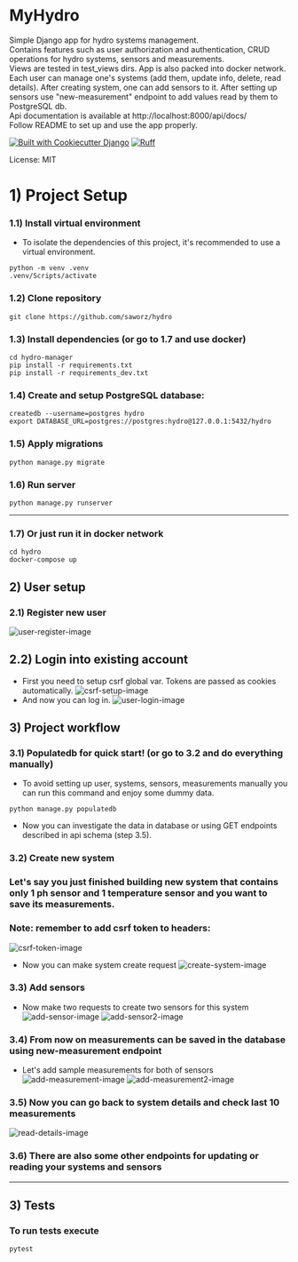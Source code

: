 # MyHydro

Simple Django app for hydro systems management. \
Contains features such as user authorization and authentication, CRUD operations for hydro systems, sensors and measurements. \
Views are tested in test_views dirs. App is also packed into docker network. \
Each user can manage one's systems (add them, update info, delete, read details). After creating system, one can add sensors to it.
After setting up sensors use "new-measurement" endpoint to add values read by them to PostgreSQL db. \
Api documentation is available at http://localhost:8000/api/docs/ \
Follow README to set up and use the app properly.

[![Built with Cookiecutter Django](https://img.shields.io/badge/built%20with-Cookiecutter%20Django-ff69b4.svg?logo=cookiecutter)](https://github.com/cookiecutter/cookiecutter-django/)
[![Ruff](https://img.shields.io/endpoint?url=https://raw.githubusercontent.com/astral-sh/ruff/main/assets/badge/v2.json)](https://github.com/astral-sh/ruff)

License: MIT

# 1) Project Setup

### 1.1) Install virtual environment

- To isolate the dependencies of this project, it's recommended to use a virtual environment.

```
python -m venv .venv
.venv/Scripts/activate
```

### 1.2) Clone repository
```
git clone https://github.com/saworz/hydro
```

### 1.3) Install dependencies (or go to 1.7 and use docker)
```
cd hydro-manager
pip install -r requirements.txt
pip install -r requirements_dev.txt
```

### 1.4) Create and setup PostgreSQL database:
```
createdb --username=postgres hydro
export DATABASE_URL=postgres://postgres:hydro@127.0.0.1:5432/hydro
```

### 1.5) Apply migrations
```
python manage.py migrate
```

### 1.6) Run server
```
python manage.py runserver
```

--------------

###  1.7) Or just run it in docker network
```
cd hydro
docker-compose up
```

## 2) User setup
### 2.1) Register new user
![user-register-image](https://github.com/saworz/images/blob/main/register.png?raw=true)

## 2.2) Login into existing account
- First you need to setup csrf global var. Tokens are passed as cookies automatically.
![csrf-setup-image](https://github.com/saworz/images/blob/main/csrf-setup.png?raw=true)
- And now you can log in.
![user-login-image](https://github.com/saworz/images/blob/main/login.png?raw=true)


## 3) Project workflow

### 3.1) Populatedb for quick start! (or go to 3.2 and do everything manually)
- To avoid setting up user, systems, sensors, measurements manually you can run this command and enjoy some dummy data.

```
python manage.py populatedb
```
- Now you can investigate the data in database or using GET endpoints described in api schema (step 3.5).


### 3.2) Create new system
### Let's say you just finished building new system that contains only 1 ph sensor and 1 temperature sensor and you want to save its measurements.
### Note: remember to add csrf token to headers:
![csrf-token-image](https://github.com/saworz/images/blob/main/csrf-token.png?raw=true)

- Now you can make system create request
![create-system-image](https://github.com/saworz/images/blob/main/create-system.png?raw=true)

### 3.3) Add sensors
- Now make two requests to create two sensors for this system
![add-sensor-image](https://github.com/saworz/images/blob/main/create-sensor.png?raw=true)
![add-sensor2-image](https://github.com/saworz/images/blob/main/create-sensor2.png?raw=true)

### 3.4) From now on measurements can be saved in the database using new-measurement endpoint
- Let's add sample measurements for both of sensors
![add-measurement-image](https://github.com/saworz/images/blob/main/measurement-1.png?raw=true)
![add-measurement2-image](https://github.com/saworz/images/blob/main/measurement-2.png?raw=true)

### 3.5) Now you can go back to system details and check last 10 measurements
![read-details-image](https://github.com/saworz/images/blob/main/system-details.png?raw=true)

### 3.6) There are also some other endpoints for updating or reading your systems and sensors
--------------
## 3) Tests
### To run tests execute
```
pytest
```
